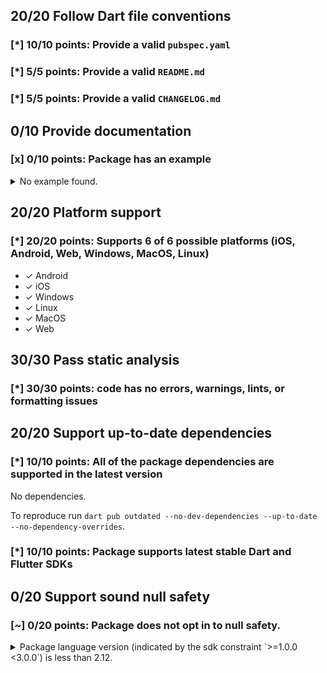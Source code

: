 ## 20/20 Follow Dart file conventions

### [*] 10/10 points: Provide a valid `pubspec.yaml`


### [*] 5/5 points: Provide a valid `README.md`


### [*] 5/5 points: Provide a valid `CHANGELOG.md`


## 0/10 Provide documentation

### [x] 0/10 points: Package has an example

<details>
<summary>
No example found.
</summary>

See [package layout](https://dart.dev/tools/pub/package-layout#examples) guidelines on how to add an example.
</details>

## 20/20 Platform support

### [*] 20/20 points: Supports 6 of 6 possible platforms (**iOS**, **Android**, **Web**, **Windows**, **MacOS**, **Linux**)

* ✓ Android
* ✓ iOS
* ✓ Windows
* ✓ Linux
* ✓ MacOS
* ✓ Web

## 30/30 Pass static analysis

### [*] 30/30 points: code has no errors, warnings, lints, or formatting issues


## 20/20 Support up-to-date dependencies

### [*] 10/10 points: All of the package dependencies are supported in the latest version

No dependencies.

To reproduce run `dart pub outdated --no-dev-dependencies --up-to-date --no-dependency-overrides`.


### [*] 10/10 points: Package supports latest stable Dart and Flutter SDKs


## 0/20 Support sound null safety

### [~] 0/20 points: Package does not opt in to null safety.

<details>
<summary>
Package language version (indicated by the sdk constraint `>=1.0.0 <3.0.0`) is less than 2.12.
</summary>

Consider [migrating](https://dart.dev/null-safety/migration-guide).
</details>